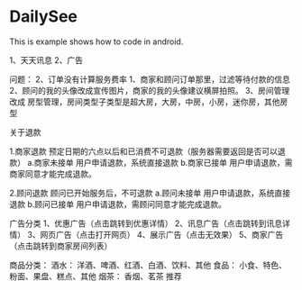 DailySee
=========================

This is example shows how to code in android.

1、天天讯息
2、广告

问题：
2、订单没有计算服务费率
1、商家和顾问订单那里，过滤等待付款的信息
2、顾问的我的头像改成宣传图片，商家的我的头像建议横屏拍照。
3、房间管理 改成 房型管理，房间类型子类型是超大房，大房，中房，小房，迷你房，其他房型

关于退款

1.商家退款
预定日期的六点以后和已消费不可退款（服务器需要返回是否可以退款）
a.商家未接单 
用户申请退款，系统直接退款
b.商家已接单
用户申请退款，需商家同意才能完成退款。

2.顾问退款
顾问已开始服务后，不可退款
a.顾问未接单 
用户申请退款，系统直接退款
b.顾问已接单
用户申请退款，需顾问同意才能完成退款。

广告分类
1、优惠广告（点击跳转到优惠详情）
2、讯息广告（点击跳转到讯息详情）
3、网页广告（点击打开网页）
4、展示广告（点击无效果）
5、商家广告（点击跳转到商家房间列表）

商品分类：
酒水：
洋酒、啤酒、红酒、白酒、饮料、其他
食品：
小食、特色、粉面、果盘、糕点、其他
烟茶：
香烟、茗茶
推荐
